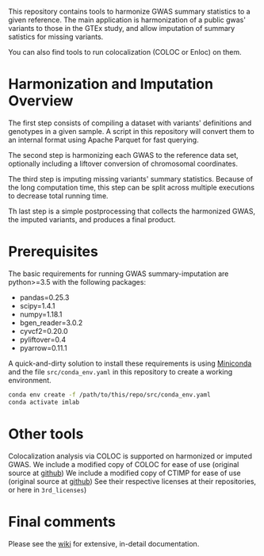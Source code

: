 
This repository contains tools to harmonize GWAS summary statistics to a given reference.
The main application is harmonization of a public gwas' variants to those in the GTEx study,
and allow imputation of summary satistics for missing variants.

You can also find tools to run colocalization (COLOC or Enloc) on them.

# Harmonization and Imputation Overview

The first step consists of compiling a dataset with variants' definitions and genotypes in a given sample.
A script in this repository will convert them to an internal format using Apache Parquet for fast querying.

The second step is harmonizing each GWAS to the reference data set, optionally including a liftover conversion of chromosomal coordinates.

The third step is imputing missing variants' summary statistics. Because of the long computation time, this step can be split across multiple executions
to decrease total running time.

Th last step is a simple postprocessing that collects the harmonized GWAS, the imputed variants, and produces a final product.

# Prerequisites

The basic requirements for running GWAS summary-imputation are python>=3.5 with the following packages:
 
- pandas=0.25.3
- scipy=1.4.1
- numpy=1.18.1
- bgen_reader=3.0.2
- cyvcf2=0.20.0
- pyliftover=0.4
- pyarrow=0.11.1

A quick-and-dirty solution to install these requirements is using [Miniconda](https://www.anaconda.com/open-source) and the file `src/conda_env.yaml`
in this repository to create a working environment.

```bash
conda env create -f /path/to/this/repo/src/conda_env.yaml
conda activate imlab
```

# Other tools

Colocalization analysis via COLOC is supported on harmonized or imputed GWAS.
We include a modified copy of COLOC for ease of use (original source at [github](https://github.com/chr1swallace/coloc))
We include a modified copy of CTIMP for ease of use (original source at [github](https://github.com/yiminghu/CTIMP))
See their respective licenses at their repositories, or here in `3rd_licenses`)

# Final comments

Please see the [wiki](https://github.com/hakyimlab/summary-gwas-imputation/wiki) for extensive, in-detail documentation.
